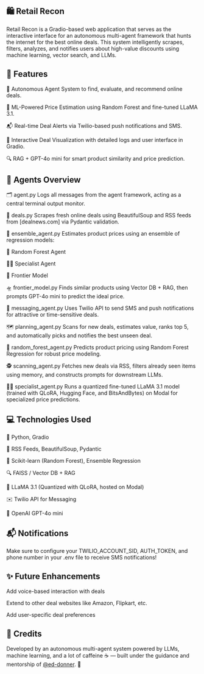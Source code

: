 ## 🛍️ Retail Recon
Retail Recon is a Gradio-based web application that serves as the interactive interface for an autonomous multi-agent framework that hunts the internet for the best online deals. This system intelligently scrapes, filters, analyzes, and notifies users about high-value discounts using machine learning, vector search, and LLMs.

## 🚀 Features
🎯 Autonomous Agent System to find, evaluate, and recommend online deals.

🧠 ML-Powered Price Estimation using Random Forest and fine-tuned LLaMA 3.1.

📬 Real-time Deal Alerts via Twilio-based push notifications and SMS.

🧾 Interactive Deal Visualization with detailed logs and user interface in Gradio.

🔍 RAG + GPT-4o mini for smart product similarity and price prediction.

## 🧩 Agents Overview
🗂️ agent.py
Logs all messages from the agent framework, acting as a central terminal output monitor.

📰 deals.py
Scrapes fresh online deals using BeautifulSoup and RSS feeds from [dealnews.com] via Pydantic validation.

🧠 ensemble_agent.py
Estimates product prices using an ensemble of regression models:

🌲 Random Forest Agent

🧑‍🔬 Specialist Agent

🚀 Frontier Model

🛸 frontier_model.py
Finds similar products using Vector DB + RAG, then prompts GPT-4o mini to predict the ideal price.

📲 messaging_agent.py
Uses Twilio API to send SMS and push notifications for attractive or time-sensitive deals.

🗺️ planning_agent.py
Scans for new deals, estimates value, ranks top 5, and automatically picks and notifies the best unseen deal.

🌲 random_forest_agent.py
Predicts product pricing using Random Forest Regression for robust price modeling.

🕵️ scanning_agent.py
Fetches new deals via RSS, filters already seen items using memory, and constructs prompts for downstream LLMs.

🧑‍⚕️ specialist_agent.py
Runs a quantized fine-tuned LLaMA 3.1 model (trained with QLoRA, Hugging Face, and BitsAndBytes) on Modal for specialized price predictions.

## 💻 Technologies Used
🐍 Python, Gradio

📡 RSS Feeds, BeautifulSoup, Pydantic

🌲 Scikit-learn (Random Forest), Ensemble Regression

🔍 FAISS / Vector DB + RAG

🤖 LLaMA 3.1 (Quantized with QLoRA, hosted on Modal)

✉️ Twilio API for Messaging

💬 OpenAI GPT-4o mini

## 📬 Notifications
Make sure to configure your TWILIO_ACCOUNT_SID, AUTH_TOKEN, and phone number in your .env file to receive SMS notifications!

## ✨ Future Enhancements
Add voice-based interaction with deals

Extend to other deal websites like Amazon, Flipkart, etc.

Add user-specific deal preferences
## 🧠 Credits

Developed by an autonomous multi-agent system powered by LLMs, machine learning, and a lot of caffeine ☕ — built under the guidance and mentorship of [@ed-donner](https://github.com/ed-donner). 🙌
